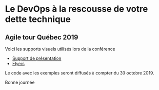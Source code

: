 # Le DevOps à la rescousse de votre dette technique

## Agile tour Québec 2019

Voici les supports visuels utilisés lors de la conférence 
- [Support de présentation](./ATQ2019-DevOps-DetteTechnique.pdf)
- [Flyers](./flyers.pdf)

Le code avec les exemples seront diffusés à compter du 30 octobre 2019.

Bonne journée

